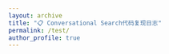 ```yaml
---
layout: archive
title: "📋 Conversational Search代码复现日志"
permalink: /test/
author_profile: true
---
```


# 
